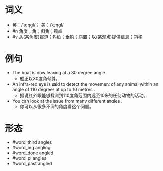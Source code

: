 # 词义
- 英：/ˈæŋɡl/； 美：/ˈæŋɡl/
- #n 角度；角；斜角；观点
- #v 从(某角度)报道；钓鱼；垂钓；斜置；以(某观点)提供信息；斜移
# 例句
- The boat is now leaning at a 30 degree angle .
	- 船正以30度角倾斜。
- An infra-red eye is said to detect the movement of any animal within an angle of 110 degrees at up to 10 metres .
	- 据说红外眼能够探测到110度角范围内远至10米的任何动物的活动。
- You can look at the issue from many different angles .
	- 你可以从很多不同的角度看这个问题。
# 形态
- #word_third angles
- #word_ing angling
- #word_done angled
- #word_pl angles
- #word_past angled
